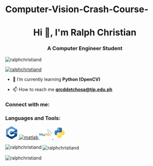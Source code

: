 # Computer-Vision-Crash-Course-

<h1 align="center">Hi 👋, I'm Ralph Christian</h1>
<h3 align="center">A Computer Engineer Student</h3>

<p align="left"> <img src="https://komarev.com/ghpvc/?username=ralphchristiand&label=Profile%20views&color=0e75b6&style=flat" alt="ralphchristiand" /> </p>

<p align="left"> <a href="https://github.com/ryo-ma/github-profile-trophy"><img src="https://github-profile-trophy.vercel.app/?username=ralphchristiand" alt="ralphchristiand" /></a> </p>

- 🌱 I’m currently learning **Python (OpenCV)**

- 📫 How to reach me **qrcddetchosa@tip.edu.ph**

<h3 align="left">Connect with me:</h3>
<p align="left">
</p>

<h3 align="left">Languages and Tools:</h3>
<p align="left"> <a href="https://www.w3schools.com/cpp/" target="_blank" rel="noreferrer"> <img src="https://raw.githubusercontent.com/devicons/devicon/master/icons/cplusplus/cplusplus-original.svg" alt="cplusplus" width="40" height="40"/> </a> <a href="https://www.mathworks.com/" target="_blank" rel="noreferrer"> <img src="https://upload.wikimedia.org/wikipedia/commons/2/21/Matlab_Logo.png" alt="matlab" width="40" height="40"/> </a> <a href="https://www.mysql.com/" target="_blank" rel="noreferrer"> <img src="https://raw.githubusercontent.com/devicons/devicon/master/icons/mysql/mysql-original-wordmark.svg" alt="mysql" width="40" height="40"/> </a> <a href="https://www.python.org" target="_blank" rel="noreferrer"> <img src="https://raw.githubusercontent.com/devicons/devicon/master/icons/python/python-original.svg" alt="python" width="40" height="40"/> </a> </p>

<p><img align="left" src="https://github-readme-stats.vercel.app/api/top-langs?username=ralphchristiand&show_icons=true&locale=en&layout=compact" alt="ralphchristiand" /></p>

<p>&nbsp;<img align="center" src="https://github-readme-stats.vercel.app/api?username=ralphchristiand&show_icons=true&locale=en" alt="ralphchristiand" /></p>

<p><img align="center" src="https://github-readme-streak-stats.herokuapp.com/?user=ralphchristiand&" alt="ralphchristiand" /></p>
